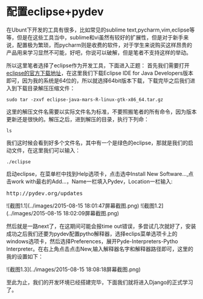 # 配置eclipse+pydev
在Ubunt下开发的工具有很多，比如常见的sublime text,pycharm,vim,eclipse等等，但是在这些工具当中，sublime和vi虽然有较好的扩展性，但是对于新手来说，配置极为繁琐，而pycharm则是收费的软件，对于学生来说购买这样昂贵的产品用来学习显然不可能，好吧，你说可以破解，但是笔者不支持这样的举动。

所以这里笔者选择了eclipse作为开发工具，下面进入正题：
首先我们需要打开[eclipse的官方下载地址](https://eclipse.org/downloads/)，在这里我们下载Eclipse IDE for Java Developers版本即可，因为我的系统是64位的，所以就选择64bit版本下载，下载完毕之后我们进入到下载目录解压压缩文件：
```
sudo tar -zxvf eclipse-java-mars-R-linux-gtk-x86_64.tar.gz
```
这里的解压文件名需要以实际文件名为标准，不要照搬笔者的所有命令，因为版本更新还是很快的。解压之后，进到解压的目录，执行下列命：
```
ls
```
我们这时候会看到好多个文件名，其中有一个是绿色的eclipse，那就是我们的启动文件，在这里我们可以输入：
```
./eclipse
```
启动eclipse，在菜单栏中找到Help选项卡，点击选中Install New Software...,点击work with最右的Add...，Name一栏填入Pydev，Location一栏输入:
<pre>http://pydev.org/updates</pre>

![截图1.1](../images/2015-08-15 18:01:47屏幕截图.png)
![截图1.2](../images/2015-08-15 18:02:09屏幕截图.png)

然后就是一路next了，在这期间可能会报time out错误，多尝试几次就好了，安装成功之后我们还要为pydev配置pytho解释器，选择eclips菜单选项卡上的windows选项卡，然后选择Preferences，展开Pyde-Interpreters-Pytho Interpreter。在右上角点击点击New,输入解释器名字和解释器路径即可，这里的我的设置如下：

![截图1.3](../images/2015-08-15 18:08:18屏幕截图.png)

至此为止，我们的开发环境已经搭建完毕，下面我们就将进入Django的正式学习了。

